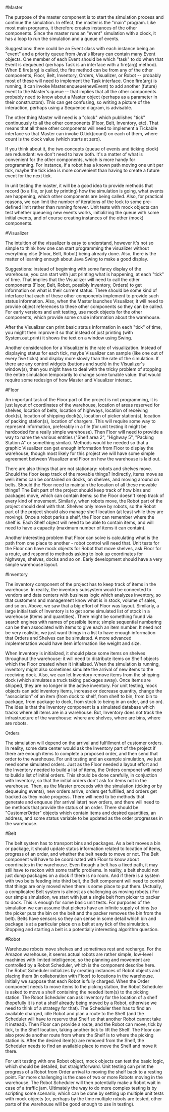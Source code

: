 #Master

The purpose of the master component is to start the simulation process and continue the simulation. In effect, the master is the "main" program. Like most main programs, it therefore creates instances of the other components. Since the master runs an "event" simulation with a clock, it has a loop to run the simulation and a queue of events.

Suggestions: there could be an Event class with each instance being an "event" and a priority queue from Java's library can contain many Event objects. One member of each Event should be which "task" to do when that Event is dequeued (perhaps Task is an interface with a fire(arg) method). When E.fire(arg) is called, the fire method can be from any of the other components, Floor, Belt, Inventory, Orders, Visualizer, or Robot -- probably most of these will need to implement the Task interface. Once fire(arg) is running, it can invoke Master.enqueue(newEvent) to add another (future) event to the Master's queue -- that implies that all the other components probably need to know about a Master object (perhaps as a parameter in their constructors). This can get confusing, so writing a picture of the interaction, perhaps using a Sequence diagram, is advisable.

The other thing Master will need is a "clock" which publishes "tick" continuously to all the other components (Floor, Belt, Inventory, etc). That means that all these other components will need to implement a Tickable interface so that Master can invoke O.tick(count) on each of them, where count is the clock value (which starts at zero).

If you think about it, the two concepts (queue of events and ticking clock) are redundant: we don't need to have both. It's a matter of what is convenient for the other components, which is more handy for programming. For instance, if a robot has a known path moving one unit per tick, maybe the tick idea is more convenient than having to create a future event for the next tick.

In unit testing the master, it will be a good idea to provide methods that record (to a file, or just by printing) how the simulation is going, what events are happening, which other components are being called. Also, for practical reasons, we can limit the number of iterations of the lock to some pre-defined limit rather than running forever. Unit tests with mock objects can test whether queueing new events works, initializing the queue with some initial events, and of course creating instances of the other (mock) components.

#Visualizer

The intuition of the visualizer is easy to understand, however it's not so simple to think how one can start programming the visualizer without everything else (Floor, Belt, Robot) being already done. Also, there is the matter of learning enough about Java Swing to make a good display.

Suggestions: instead of beginning with some fancy display of the warehouse, you can start with just printing what is happening, at each "tick" of time. That implies that the Visualizer will need to call the other components (Floor, Belt, Robot, possibly Inventory, Orders) to get information on what is their current status. There should be some kind of interface that each of these other components implement to provide such status information. Also, when the Master launches Visualizer, it will need to provide object references to these other components so they can be called. For early versions and unit testing, use mock objects for the other components, which provide some crude information about the warehouse.

After the Visualizer can print basic status information in each "tick" of time, you might then improve it so that instead of just printing (with System.out.print) it shows the text on a window using Swing.

Another consideration for a Visualizer is the rate of visualization. Instead of displaying status for each tick, maybe Visualizer can sample (like one out of every five ticks) and display more slowly than the rate of the simulation. If there are any control widgets (buttons and such) in the Visualizer's window(s), then you might have to deal with the tricky problem of stopping the entire simulation temporarily to change some tunable value: that would require some redesign of how Master and Visualizer interact.

#Floor

An important task of the Floor part of the project is not programming, it is just layout of coordinates of the warehouse, location of areas reserved for shelves, location of belts, location of highways, location of receiving dock(s), location of shipping dock(s), location of picker station(s), location of packing station(s), location of chargers. This will require some way to represent information, preferably in a file (for unit testing it might be hardcoded for a really simple warehouse). Then Floor will need to provide a way to name the various entities ("Shelf area 2", "Highway 5", "Packing Station A" or something similar). Methods would be needed so that a graphic Visualizer can get enough information from Floor to display the warehouse, though most likely for this project we will have some simple agreement between Visualizer and Floor on how the warehouse is laid out.

There are also things that are not stationary: robots and shelves move. Should the floor keep track of the movable things? Indirectly, items move as well: items can be contained on docks, on shelves, and moving around on belts. Should the Floor need to maintain the location of all these movable things? The Belt part of the project should keep track of how bins and packages move, which can contain items: so the Floor doesn't keep track of every kind of movement. Similarly, when robots move, the Robot part of the project should deal with that. Shelves only move by robots, so the Robot part of the project should also manage shelf location (at least while they are moving). Once a robot parks a shelf, the Floor can remember where the shelf is. Each Shelf object will need to be able to contain items, and will need to have a capacity (maximum number of items it can contain).

Another interesting problem that Floor can solve is calculating what is the path from one place to another - robot control will need that. Unit tests for the Floor can have mock objects for Robot that move shelves, ask Floor for a route, and respond to methods asking to look up coordinates for highways, shelves, docks and so on. Early development should have a very simple warehouse layout.

#Inventory

The inventory component of the project has to keep track of items in the warehouse. In reality, the inventory subsystem would be connected to vendors and data centers with business logic which analyzes inventory, so that customers and management know what is in stock, volume of sales, and so on. Above, we saw that a big effort of Floor was layout. Similarly, a large initial task of Inventory is to get some simulated list of stock in a warehouse (items and quantities). There might be something found via search engines with names of possible items; simple sequential numbering can be then associated with items to give each an item number. It need not be very realistic, we just want things in a list to have enough information that Orders and Shelves can be simulated. A more advanced implementation would have item information like weight and size.

When Inventory is initialized, it should place some items on shelves throughout the warehouse: it will need to distribute items on Shelf objects which the Floor created when it initialized. When the simulation is running, inventory might also sometimes simulate the arrival of new items to the receiving dock. Also, we can let Inventory remove items from the shipping dock (which simulates a truck taking packages away). Once items are shipped, they are no longer in the active inventory. For unit testing, mock objects can add inventory items, increase or decrease quantity, change the "association" of an item (from dock to shelf, from shelf to bin, from bin to package, from package to dock, from stock to being in an order, and so on). The idea is that the Inventory component is a simulated database which tracks where all items are in a warehouse. But, Inventory does not track the infrastructure of the warehouse: where are shelves, where are bins, where are robots.

Orders

The simulation will depend on the arrival and fulfillment of customer orders. In reality, some data center would ask the Inventory part of the project if there are enough items to complete a proposed order, and then send that order to the warehouse. For unit testing and an example simulation, we just need some simulated orders. Just as the Floor needed a layout effort and the Inventory needed to build a list of items, the Orders componet will need to build a list of initial orders. This should be done carefully, in conjuction with Inventory, so that the initial orders don't ask for items not in the warehouse. Then, as the Master proceeds with the simulation (ticking or by dequeuing events), new orders arrive, orders get fulfilled, and orders get tracked as they make progress. There will need to be methods that generate and enqueue (for arrival later) new orders, and there will need to be methods that provide the status of an order. There should be "CustomerOrder" objects which contain items and desired quantities, an address, and some status variable to be updated as the order progresses in the warehouse.

#Belt

The belt system has to transport bins and packages. As a belt moves a bin or package, it should update status information related to location of items, progress of an order, and whether the belt needs to move or not. The Belt component will have to be coordinated with Floor to know about coordinates in the warehouse. Even though a belt has a fixed path, it may still have to reckon with some traffic problems. In reality, a belt should not just dump packages on a dock if there is no room. And if there is a system with two belts feeding into third belt, the Belt component will need to control that things are only moved when there is some place to put them. (Actually, a complicated Belt system is almost as challenging as moving robots.) For our simple simulation, we start with just a single belt from picker to packer to dock. This is enough for some basic unit tests. For purposes of the simulation we can assume that pickers have an infinite supply of bins (so the picker puts the bin on the belt and the packer removes the bin from the belt). Belts have sensors so they can sense in some detail which bin and package is at a particular place on a belt at any tick of the simulation. Stopping and starting a belt is a potentially interesting algorithm question.

#Robot

Warehouse robots move shelves and sometimes rest and recharge. For the Amazon warehouse, it seems actual robots are rather simple, low-level machines with limited intelligence, so the planning and movement are controlled by a Robot Scheduler, which is the component describe here. The Robot Scheduler initializes by creating instances of Robot objects and placing them (in collaboration with Floor) to locations in the warehouse. Initially we suppose that each Robot is fully charged. When the Order component needs to move items to the picking station, the Robot Scheduler is asked to move a shelf containing the needed item(s) to the picking station. The Robot Scheduler can ask Inventory for the location of a shelf (hopefully it is not a shelf already being moved by a Robot, otherwise we need to think of a strategy for that). The Scheduler then has to find an available charged, idle Robot and plan a route to the Shelf (and the Scheduler will have to reserve that Shelf so that another Robot cannot take it instead). Then Floor can provide a route, and the Robot can move, tick by tick, to the Shelf location, taking another tick to lift the Shelf. The Floor can also provide another route from where the Shelf is to where the picking station is. After the desired item(s) are removed from the Shelf, the Scheduler needs to find an available place to move the Shelf and move it there.

For unit testing with one Robot object, mock objects can test the basic logic, which should be detailed, but straightforward. Unit testing can print the progress of a Robot from Order arrival to moving the shelf back to a resting point. Far more challenging is the case of two or more Robots moving in the warehouse. The Robot Scheduler will then potentially make a Robot wait in case of a traffic jam. Ultimately the way to do more complex testing is by scripting some scenario, which can be done by setting up multiple unit tests with mock objects (or, perhaps by the time multiple robots are tested, other parts of the warehouse will be good enough to use in testing). 
